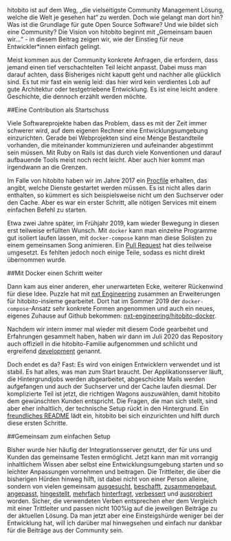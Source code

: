 hitobito ist auf dem Weg, „die vielseitigste Community Management Lösung, welche die Welt je gesehen hat“ zu werden. Doch wie gelangt man dort hin? Was ist die Grundlage für gute Open Source Software? Und wie bildet sich eine Community? Die Vision von hitobito beginnt mit „Gemeinsam bauen wir…“ - in diesem Beitrag zeigen wir, wie der Einstieg für neue Entwickler*innen einfach gelingt.

Meist kommen aus der Community konkrete Anfragen, die erfordern, dass jemand einen tief verschachtelten Teil leicht anpasst. Dabei muss man darauf achten, dass Bisheriges nicht kaputt geht und nachher alle glücklich sind. Es tut mir fast ein wenig leid: das hier wird kein verdientes Lob auf gute Architektur oder testgetriebene Entwicklung. Es ist eine leicht andere Geschichte, die dennoch erzählt werden möchte.

##Eine Contribution als Startschuss

Viele Softwareprojekte haben das Problem, dass es mit der Zeit immer schwerer wird, auf dem eigenen Rechner eine Entwicklungsumgebung einzurichten. Gerade bei Webprojekten sind eine Menge Bestandteile vorhanden, die miteinander kommunizieren und aufeinander abgestimmt sein müssen. Mit Ruby on Rails ist das durch viele Konventionen und darauf aufbauende Tools meist noch recht leicht. Aber auch hier kommt man irgendwann an die Grenzen.

Im Falle von hitobito haben wir im Jahre 2017 ein <a href="https://github.com/hitobito/hitobito/pull/200" target="_blank" rel="noopener">Procfile</a> erhalten, das angibt, welche Dienste gestartet werden müssen. Es ist nicht alles darin enthalten, so kümmert es sich beispielsweise nicht um den Suchserver oder den Cache. Aber es war ein erster Schritt, alle nötigen Services mit einem einfachen Befehl zu starten.

Etwa zwei Jahre später, im Frühjahr 2019, kam wieder Bewegung in diesen erst teilweise erfüllten Wunsch. Mit <code class="EnlighterJSRAW" data-enlighter-language="null">docker</code> kann man einzelne Programme gut isoliert laufen lassen, mit <code class="EnlighterJSRAW" data-enlighter-language="null">docker-compose</code> kann man diese Solisten zu einem gemeinsamen Song animieren. Ein <a href="https://github.com/hitobito/hitobito/pull/774" target="_blank" rel="noopener">Pull Request</a> hat dies teilweise umgesetzt. Es fehlten jedoch noch einige Teile, sodass es nicht direkt übernommen wurde.

##Mit Docker einen Schritt weiter

Dann kam aus einer anderen, eher unerwarteten Ecke, weiterer Rückenwind für diese Idee. Puzzle hat mit <a href="https://nxt.engineering/">nxt Engineering</a> zusammen an Erweiterungen für hitobito-insieme gearbeitet. Dort hat im Sommer 2019 der <code class="EnlighterJSRAW" data-enlighter-language="null">docker-compose</code>-Ansatz sehr konkrete Formen angenommen und auch ein neues, eigenes Zuhause auf Github bekommen: <a href="https://github.com/nxt-engineering/hitobito-docker/" target="_blank" rel="noopener">nxt-engineering/hitobito-docker</a>.

Nachdem wir intern immer mal wieder mit diesem Code gearbeitet und Erfahrungen gesammelt haben, haben wir dann im Juli 2020 das Repository auch offiziell in die hitobito-Familie aufgenommen und schlicht und ergreifend <a href="https://github.com/hitobito/development" target="_blank" rel="noopener">development</a> genannt.

Doch endet es da? Fast: Es wird von einigen Entwicklern verwendet und ist stabil. Es hat alles, was man zum Start braucht. Der Applikationsserver läuft, die Hintergrundjobs werden abgearbeitet, abgeschickte Mails werden aufgefangen und auch der Suchserver und der Cache laufen diesmal. Der komplizierte Teil ist jetzt, die richtigen Wagons auszuwählen, damit hitobito dem gewünschten Kunden entspricht. Die Fragen, die man sich stellt, sind aber eher inhaltlich, der technische Setup rückt in den Hintergrund. Ein <a href="https://github.com/hitobito/development/blob/master/README.md" target="_blank" rel="noopener">freundliches README</a> lädt ein, hitobito bei sich einzurichten und hilft durch diese ersten Schritte.

##Gemeinsam zum einfachen Setup

Bisher wurde hier häufig der Integrationsserver genutzt, der für uns und Kunden das gemeinsame Testen ermöglicht. Jetzt kann man mit vorrangig inhaltlichem Wissen aber selbst eine Entwicklungsumgebung starten und so leichter Anpassungen vornehmen und beitragen. Die Trittleiter, die über die bisherigen Hürden hinweg hilft, ist dabei nicht von einer Person alleine, sondern von vielen gemeinsam <a href="https://github.com/diegosteiner" target="_blank" rel="noopener">ausgesucht</a>, <a href="https://github.com/cimnine" target="_blank" rel="noopener">beschafft</a>, <a href="https://github.com/carlobeltrame" target="_blank" rel="noopener">zusammengebaut</a>, <a href="https://github.com/Michael-Schaer" target="_blank" rel="noopener">angepasst</a>, <a href="https://github.com/psunix" target="_blank" rel="noopener">hingestellt</a>, <a href="https://github.com/maede97" target="_blank" rel="noopener">mehrfach</a> <a href="https://github.com/Vento-Nuenenen" target="_blank" rel="noopener">hinterfragt</a>, <a href="https://github.com/hupf" target="_blank" rel="noopener">verbessert</a> und <a href="https://github.com/olibrian" target="_blank" rel="noopener">ausprobiert</a> worden.
Sicher, die verwendeten Verben entsprechen eher dem Vergleich mit einer Trittleiter und passen nicht 100%ig auf die jeweiligen Beiträge zu der aktuellen Lösung. Da man jetzt aber eine Einsteigshürde weniger bei der Entwicklung hat, will ich darüber mal hinwegsehen und einfach nur dankbar für die Beiträge aus der Community sein.


